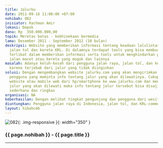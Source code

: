 ```yaml
---
title: Jalurku
date: 2011-09-16 11:08:00 +07:00
nohibah: 082
inisiator: Rachman Amir
lokasi: Depok
dana: Rp  350.000.000,00
topik: Meretas batas - kebhinekaan bermedia
lama: Desember 2011 - September 2012 (10 bulan)
deskripsi: Website yang memberikan informasi tentang keadaan lalulintas jalan raya,
  jalan tol dan kereta KRL. Di dalamnya terdapat tools yang bisa membuat para pengguna
  terlibat dalam memberikan informasi serta tools untuk menghindarkan pengguna dari
  jalan macet atau kereta yang mogok dan lainnya
masalah: Adanya keluh-kesah dari pengguna jalan raya, jalan tol, dan kereta KRL terutama
  karena terjebak dari jalur yang tidak diinginkan
solusi: Dengan mengembangkan website jalurku.com yang akan mengirimkan pesan kepada
  pengguna yang meminta info tentang jalur yang akan dilewatinya. Cukup dengan mengakses
  website atau mobile web dari hp/smartphone ke www.jalurku.com dan mengetikkan nama
  jalur yang akan dilewati maka info tentang jalur tersebut bisa disajikan dengan
  sederhana dan ringkas
organisasi: NA
keberhasilan: Dengan melihat tingkat pengunjung dan pengguna dari wesite ini
diuntungkan: Pengguna jalan raya di Indonesia, jalan tol, dan KRL-commuter Jabodetabek
layout: hibahcmb
---
```


![082](/static/img/hibahcmb/082.png){: .img-responsive }{: width="350" }

### {{ page.nohibah }} - {{ page.title }}

---
